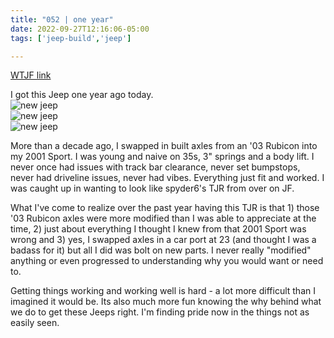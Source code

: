 ```yaml
---
title: "052 | one year"
date: 2022-09-27T12:16:06-05:00
tags: ['jeep-build','jeep']

---
```

[WTJF link](https://wranglertjforum.com/threads/prndls-green-one.55717/post-1197708)  

I got this Jeep one year ago today.  
![new jeep](../img/052-jeepontrailer01.jpg)  
![new jeep](../img/052-jeepontrailer02.jpg)  
![new jeep](../img/052-new-jeep.jpg)  

More than a decade ago, I swapped in built axles from an '03 Rubicon into my 2001 Sport. I was young and naive on 35s, 3" springs and a body lift. I never once had issues with track bar clearance, never set bumpstops, never had driveline issues, never had vibes. Everything just fit and worked. I was caught up in wanting to look like spyder6's TJR from over on JF. 

What I've come to realize over the past year having this TJR is that 1) those '03 Rubicon axles were more modified than I was able to appreciate at the time, 2) just about everything I thought I knew from that 2001 Sport was wrong and 3) yes, I swapped axles in a car port at 23 (and thought I was a badass for it) but all I did was bolt on new parts. I never really "modified" anything or even progressed to understanding why you would want or need to. 

Getting things working and working well is hard - a lot more difficult than I imagined it would be. Its also much more fun knowing the why behind what we do to get these Jeeps right. I'm finding pride now in the things not as easily seen. 